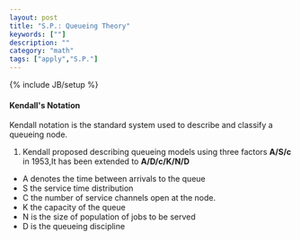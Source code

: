```yaml
---
layout: post
title: "S.P.: Queueing Theory"
keywords: [""] 
description: ""
category: "math"
tags: ["apply","S.P."]
---
```

{% include JB/setup %}

#### Kendall's Notation
Kendall notation is the standard system used to describe and classify a queueing
node.
1. Kendall proposed describing queueing models using three factors **A/S/c** in
   1953,It has been extended to **A/D/c/K/N/D**
- A denotes the time between arrivals to the queue
- S the service time distribution
- C the number of service channels open at the node.
- K the capacity of the queue
- N is the size of population of jobs to be served
- D is the queueing discipline
